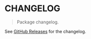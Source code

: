 # CHANGELOG

> Package changelog.

See [GitHub Releases](https://github.com/stdlib-js/utils-native-class/releases) for the changelog.